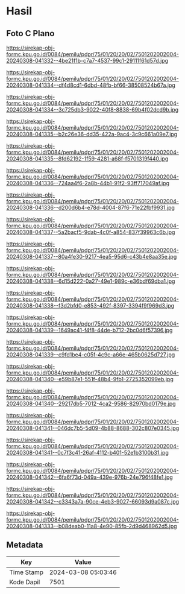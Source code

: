 # Hasil

## Foto C Plano

https://sirekap-obj-formc.kpu.go.id/0084/pemilu/pdpr/75/01/20/20/02/7501202002004-20240308-041332--4be21f1b-c7a7-4537-99c1-29111f61d57d.jpg

https://sirekap-obj-formc.kpu.go.id/0084/pemilu/pdpr/75/01/20/20/02/7501202002004-20240308-041334--df4d8cd1-6dbd-48fb-bf66-38508524b67a.jpg

https://sirekap-obj-formc.kpu.go.id/0084/pemilu/pdpr/75/01/20/20/02/7501202002004-20240308-041334--3c725db3-9022-40f8-8838-69b4f02dcd9b.jpg

https://sirekap-obj-formc.kpu.go.id/0084/pemilu/pdpr/75/01/20/20/02/7501202002004-20240308-041335--b2c26e36-dd35-422a-9ac4-3c9c661a09e7.jpg

https://sirekap-obj-formc.kpu.go.id/0084/pemilu/pdpr/75/01/20/20/02/7501202002004-20240308-041335--8fd62192-1f59-4281-a68f-f5701319f440.jpg

https://sirekap-obj-formc.kpu.go.id/0084/pemilu/pdpr/75/01/20/20/02/7501202002004-20240308-041336--724aa4f6-2a8b-44b1-91f2-93ff717049af.jpg

https://sirekap-obj-formc.kpu.go.id/0084/pemilu/pdpr/75/01/20/20/02/7501202002004-20240308-041336--d200d6b4-e78d-4004-87f6-71e22fbf9931.jpg

https://sirekap-obj-formc.kpu.go.id/0084/pemilu/pdpr/75/01/20/20/02/7501202002004-20240308-041337--5a2bacf5-9dab-4c0f-a854-837f39963c6b.jpg

https://sirekap-obj-formc.kpu.go.id/0084/pemilu/pdpr/75/01/20/20/02/7501202002004-20240308-041337--80a4fe30-9217-4ea5-95d6-c43b4e8aa35e.jpg

https://sirekap-obj-formc.kpu.go.id/0084/pemilu/pdpr/75/01/20/20/02/7501202002004-20240308-041338--6d15d222-0a27-49e1-989c-e36bdf69dba1.jpg

https://sirekap-obj-formc.kpu.go.id/0084/pemilu/pdpr/75/01/20/20/02/7501202002004-20240308-041338--f3d2bfd0-e853-492f-8397-3394f9f969d3.jpg

https://sirekap-obj-formc.kpu.go.id/0084/pemilu/pdpr/75/01/20/20/02/7501202002004-20240308-041339--1649ac41-f4f8-44de-b712-2bc0d6f57396.jpg

https://sirekap-obj-formc.kpu.go.id/0084/pemilu/pdpr/75/01/20/20/02/7501202002004-20240308-041339--c9fd1be4-c05f-4c9c-a66e-465b0625d727.jpg

https://sirekap-obj-formc.kpu.go.id/0084/pemilu/pdpr/75/01/20/20/02/7501202002004-20240308-041340--e59b87e1-551f-48b4-9fb1-2725352099eb.jpg

https://sirekap-obj-formc.kpu.go.id/0084/pemilu/pdpr/75/01/20/20/02/7501202002004-20240308-041340--29217db5-7012-4ca2-9586-82970bd0179e.jpg

https://sirekap-obj-formc.kpu.go.id/0084/pemilu/pdpr/75/01/20/20/02/7501202002004-20240308-041341--046dc7b5-5d09-4b88-8688-302c807e0345.jpg

https://sirekap-obj-formc.kpu.go.id/0084/pemilu/pdpr/75/01/20/20/02/7501202002004-20240308-041341--0c7f3c41-26af-4112-b401-52e1b3100b31.jpg

https://sirekap-obj-formc.kpu.go.id/0084/pemilu/pdpr/75/01/20/20/02/7501202002004-20240308-041342--6fa6f73d-049a-439e-976b-24e796f48fe1.jpg

https://sirekap-obj-formc.kpu.go.id/0084/pemilu/pdpr/75/01/20/20/02/7501202002004-20240308-041342--c3343a7a-90ce-4eb3-9027-66093d9a087c.jpg

https://sirekap-obj-formc.kpu.go.id/0084/pemilu/pdpr/75/01/20/20/02/7501202002004-20240308-041333--b08deab0-11a8-4e90-85fb-2d9d468962d5.jpg


## Metadata

| Key        | Value               |
| ---------- | ------------------- |
| Time Stamp | 2024-03-08 05:03:46 |
| Kode Dapil | 7501                |



